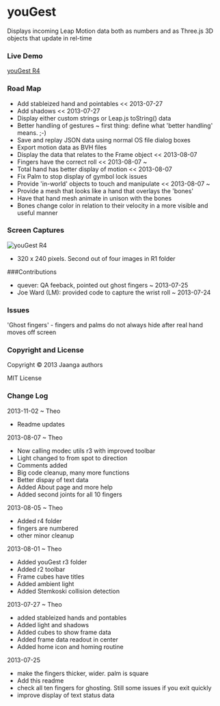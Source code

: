 youGest
=======
Displays incoming Leap Motion data both as numbers and as Three.js 3D objects that update in rel-time

 
### Live Demo 

[youGest R4](http://jaanga.github.io/gestification/cookbook/yougest/r4/)


### Road Map
* Add stableized hand and pointables << 2013-07-27
* Add shadows << 2013-07-27
* Display either custom strings or Leap.js toString() data
* Better handling of gestures ~ first thing: define what 'better handling' means. ;-)  
* Save and replay JSON data using normal OS file dialog boxes  
* Export motion data as BVH files  
* Display the data that relates to the Frame object  << 2013-08-07
* Fingers have the correct roll  << 2013-08-07 ~ 
* Total hand has better display of motion  << 2013-08-07
* Fix Palm to stop display of gymbol lock issues  
* Provide 'in-world' objects to touch and manipulate  << 2013-08-07 ~ 
* Provide a mesh that looks like a hand that overlays the 'bones'  
* Have that hand mesh animate in unison with the bones  
* Bones change color in relation to their velocity in a more visible and useful manner  

### Screen Captures

![youGest R4](http://jaanga.github.io/gestification/cookbook/yougest/r4/index-screen-grab-320x240.png)

* 320 x 240 pixels. Second out of four images in R1 folder

###Contributions
* quever: QA feeback, pointed out ghost fingers ~ 2013-07-25
* Joe Ward (LM): provided code to capture the wrist roll ~ 2013-07-24


### Issues
'Ghost fingers' - fingers and palms do not always hide after real hand moves off screen

### Copyright and License
Copyright &copy; 2013 Jaanga authors

MIT License

### Change Log

2013-11-02 ~ Theo

* Readme updates

2013-08-07 ~ Theo

* Now calling modec utils r3 with improved toolbar
* Light changed to from spot to direction
* Comments added 
* Big code cleanup, many more functions
* Better dispay of text data
* Added About page and more help
* Added second joints for all 10 fingers 

2013-08-05 ~ Theo

* Added r4 folder
* fingers are numbered
* other minor cleanup

2013-08-01 ~ Theo

* Added youGest r3 folder
* Added r2 toolbar
* Frame cubes have titles
* Added ambient light
* Added Stemkoski collision detection
 
2013-07-27 ~ Theo

* added stableized hands and pontables
* Added light and shadows
* Added cubes to show frame data
* Added frame data readout in center
* Added home icon and homing routine

2013-07-25

* make the fingers thicker, wider. palm is square
* Add this readme
* check all ten fingers for ghosting. Still some issues if you exit quickly
* improve display of text status data


